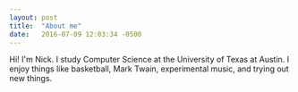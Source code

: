 ```yaml
---
layout: post
title:  "About me"
date:   2016-07-09 12:03:34 -0500
---
```

Hi! I'm Nick. I study Computer Science at the University of Texas at Austin. I enjoy things like basketball, Mark Twain, experimental music, and trying out new things. 
